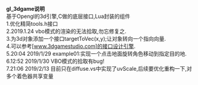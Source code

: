**gl_3dgame说明**  
基于Opengl的3d引擎,C做的底层接口,Lua封装的组件  
1.优化精简tools.h接口  
2.2019.1.24 vbo模式的渲染的无法拾取,勿忘修复之.  
3.为3d对象添加一个接口targetToVec(x,y);让对象转向一个指向向量.  
4.可以参考[www.3dgamestudio.com]的接口设计引擎.  
5.20:04 2019/1/29	example01:实现一个点击地面旋转角色移动到指定目的地.  
6.12:52 2019/1/30	VBO模式的拾取有bug!  
7.21:06 2019/2/13	目前只在diffuse.vs中实现了uvScale,后续要优化重构一下,对多个着色器共享变量  
